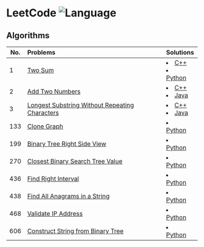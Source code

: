 # LeetCode ![Language](https://img.shields.io/badge/language-C++%20%2F%20Java%20%2F%20Python-blue.svg)
## Algorithms
| No. | Problems | Solutions |
| --- |:---------|:----------|
| 1 | [Two Sum](https://leetcode.com/problems/two-sum/description/) | <li><a href="https://github.com/ellinx/LC-cpp/blob/master/source/TwoSum.cpp">C++</a></li><li><a href="https://github.com/ellinx/LC-python/blob/master/TwoSum.py">Python</a></li> |
| 2 | [Add Two Numbers](https://leetcode.com/problems/add-two-numbers/description/) | <li><a href="https://github.com/ellinx/LC-cpp/blob/master/source/AddTwoNumbers.cpp">C++</a></li><li><a href="https://github.com/ellinx/LC-java/blob/master/src/solutions/AddTwoNumbers.java">Java</a></li> |
| 3 | [Longest Substring Without Repeating Characters](https://leetcode.com/problems/longest-substring-without-repeating-characters/description/) | <li><a href="https://github.com/ellinx/LC-cpp/blob/master/source/LongestSubstringWithoutRepeatingCharacters.cpp">C++</a></li><li><a href="https://github.com/ellinx/LC-java/blob/master/src/solutions/LongestSubstringWithoutRepeatingCharacters.java">Java</a></li> |
| 133 | [Clone Graph](https://leetcode.com/problems/clone-graph/description/) | <li><a href="https://github.com/ellinx/LC-python/blob/master/CloneGraph.py">Python</a></li> |
| 199 | [Binary Tree Right Side View](https://leetcode.com/problems/binary-tree-right-side-view/description/) | <li><a href="https://github.com/ellinx/LC-python/blob/master/BinaryTreeRightSideView.py">Python</a></li> |
| 270 | [Closest Binary Search Tree Value](https://leetcode.com/problems/closest-binary-search-tree-value/description/) | <li><a href="https://github.com/ellinx/LC-python/blob/master/ClosestBinarySearchTreeValue.py">Python</a></li> |
| 436 | [Find Right Interval](https://leetcode.com/problems/find-right-interval/description/) | <li><a href="https://github.com/ellinx/LC-python/blob/master/FindRightInterval.py">Python</a></li> |
| 438 | [Find All Anagrams in a String](https://leetcode.com/problems/find-all-anagrams-in-a-string/description/) | <li><a href="https://github.com/ellinx/LC-python/blob/master/FindAllAnagramsInAString.py">Python</a></li> |
| 468 | [Validate IP Address](https://leetcode.com/problems/validate-ip-address/description/) | <li><a href="https://github.com/ellinx/LC-python/blob/master/ValidateIPAddress.py">Python</a></li> |
| 606 | [Construct String from Binary Tree](https://leetcode.com/problems/construct-string-from-binary-tree/description/) | <li><a href="https://github.com/ellinx/LC-python/blob/master/ConstructStringFromBinaryTree.py">Python</a></li> |
